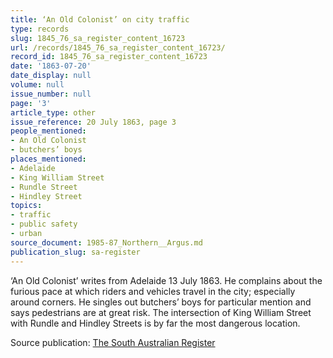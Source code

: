 ```yaml
---
title: ‘An Old Colonist’ on city traffic
type: records
slug: 1845_76_sa_register_content_16723
url: /records/1845_76_sa_register_content_16723/
record_id: 1845_76_sa_register_content_16723
date: '1863-07-20'
date_display: null
volume: null
issue_number: null
page: '3'
article_type: other
issue_reference: 20 July 1863, page 3
people_mentioned:
- An Old Colonist
- butchers’ boys
places_mentioned:
- Adelaide
- King William Street
- Rundle Street
- Hindley Street
topics:
- traffic
- public safety
- urban
source_document: 1985-87_Northern__Argus.md
publication_slug: sa-register
---
```


‘An Old Colonist’ writes from Adelaide 13 July 1863.  He complains about the furious pace at which riders and vehicles travel in the city; especially around corners.  He singles out butchers’ boys for particular mention and says pedestrians are at great risk.  The intersection of King William Street with Rundle and Hindley Streets is by far the most dangerous location.

Source publication: [The South Australian Register](/publications/sa-register/)
